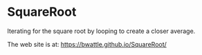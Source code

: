 # SquareRoot
Iterating for the square root by looping to create a closer average.

The web site is at: https://bwattle.github.io/SquareRoot/
